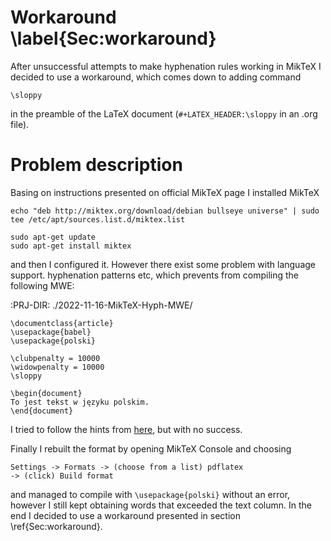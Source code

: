 

# Workaround \label{Sec:workaround}

After unsuccessful attempts to make hyphenation rules working in MikTeX
I decided to use a workaround, which comes down to adding command

    \sloppy

in the preamble of the LaTeX document (`#+LATEX_HEADER:\sloppy` in an .org file).


# Problem description

Basing on instructions presented on official MikTeX page I installed MikTeX

    echo "deb http://miktex.org/download/debian bullseye universe" | sudo tee /etc/apt/sources.list.d/miktex.list
    
    sudo apt-get update
    sudo apt-get install miktex

and then I configured it. However there exist some problem with language support. hyphenation patterns etc, which prevents from compiling the following MWE:

:PRJ-DIR: ./2022-11-16-MikTeX-Hyph-MWE/

    \documentclass{article}  
    \usepackage{babel}
    \usepackage{polski}
    
    \clubpenalty = 10000
    \widowpenalty = 10000
    \sloppy
    
    \begin{document}
    To jest tekst w języku polskim.
    \end{document}

I tried to follow the hints from [here](https://tex.stackexchange.com/questions/365804/how-to-fix-the-warning-no-hyphenation-patterns-were-preloaded-for-babel-the-l), but with no success.

Finally I rebuilt the format by opening MikTeX Console and choosing

    Settings -> Formats -> (choose from a list) pdflatex 
    -> (click) Build format

and managed to compile with `\usepackage{polski}` without an error, however
I still kept obtaining words that exceeded the text column.
In the end I decided to use a workaround presented in section \ref{Sec:workaround}.

